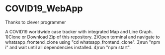 # COVID19_WebApp    
Thanks to clever programmer   

A COVID19 worldwide case tracker with integrated Map and Line Graph.  
1)Clone or Download Zip of this repository.
2)Open terminal and navigate to whatsapp_frontend_clone using "cd whatsapp_frontend_clone".
3)run "npm i" and wait until all dependencies installed.
4)run "npm start".
